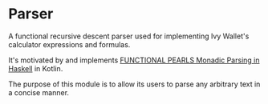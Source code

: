 # Parser

A functional recursive descent parser used for implementing
Ivy Wallet's calculator expressions and formulas.

It's motivated by and
implements [FUNCTIONAL PEARLS Monadic Parsing in Haskell](https://www.cs.nott.ac.uk/~pszgmh/pearl.pdf)
in Kotlin.

The purpose of this module is to allow its users to parse any arbitrary text in a concise manner.